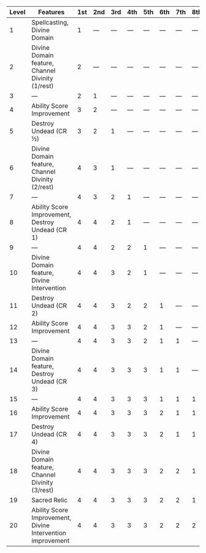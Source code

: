 | Level | Features                                                   | 1st     | 2nd     | 3rd     | 4th     | 5th     | 6th     | 7th     | 8th     | 9th     |
|-------|------------------------------------------------------------|---------|---------|---------|---------|---------|---------|---------|---------|---------|
| 1     | Spellcasting, Divine Domain                                | 1       | &mdash; | &mdash; | &mdash; | &mdash; | &mdash; | &mdash; | &mdash; | &mdash; |
| 2     | Divine Domain feature, Channel Divinity (1/rest)           | 2       | &mdash; | &mdash; | &mdash; | &mdash; | &mdash; | &mdash; | &mdash; | &mdash; |
| 3     | &mdash;                                                    | 2       | 1       | &mdash; | &mdash; | &mdash; | &mdash; | &mdash; | &mdash; | &mdash; |
| 4     | Ability Score Improvement                                  | 3       | 2       | &mdash; | &mdash; | &mdash; | &mdash; | &mdash; | &mdash; | &mdash; |
| 5     | Destroy Undead (CR ½)                                      | 3       | 2       | 1       | &mdash; | &mdash; | &mdash; | &mdash; | &mdash; | &mdash; |
| 6     | Divine Domain feature, Channel Divinity (2/rest)           | 4       | 3       | 1       | &mdash; | &mdash; | &mdash; | &mdash; | &mdash; | &mdash; |
| 7     | &mdash;                                                    | 4       | 3       | 2       | 1       | &mdash; | &mdash; | &mdash; | &mdash; | &mdash; |
| 8     | Ability Score Improvement, Destroy Undead (CR 1)           | 4       | 4       | 2       | 1       | &mdash; | &mdash; | &mdash; | &mdash; | &mdash; |
| 9     | &mdash;                                                    | 4       | 4       | 2       | 2       | 1       | &mdash; | &mdash; | &mdash; | &mdash; |
| 10    | Divine Domain feature, Divine Intervention                 | 4       | 4       | 3       | 2       | 1       | &mdash; | &mdash; | &mdash; | &mdash; |
| 11    | Destroy Undead (CR 2)                                      | 4       | 4       | 3       | 2       | 2       | 1       | &mdash; | &mdash; | &mdash; |
| 12    | Ability Score Improvement                                  | 4       | 4       | 3       | 3       | 2       | 1       | &mdash; | &mdash; | &mdash; |
| 13    | &mdash;                                                    | 4       | 4       | 3       | 3       | 2       | 1       | 1       | &mdash; | &mdash; |
| 14    | Divine Domain feature, Destroy Undead (CR 3)               | 4       | 4       | 3       | 3       | 3       | 1       | 1       | &mdash; | &mdash; |
| 15    | &mdash;                                                    | 4       | 4       | 3       | 3       | 3       | 1       | 1       | 1       | &mdash; |
| 16    | Ability Score Improvement                                  | 4       | 4       | 3       | 3       | 3       | 2       | 1       | 1       | &mdash; |
| 17    | Destroy Undead (CR 4)                                      | 4       | 4       | 3       | 3       | 3       | 2       | 1       | 1       | 1       |
| 18    | Divine Domain feature, Channel Divinity (3/rest)           | 4       | 4       | 3       | 3       | 3       | 2       | 2       | 1       | 1       |
| 19    | Sacred Relic                                               | 4       | 4       | 3       | 3       | 3       | 2       | 2       | 1       | 1       |
| 20    | Ability Score Improvement, Divine Intervention improvement | 4       | 4       | 3       | 3       | 3       | 2       | 2       | 2       | 1       |
